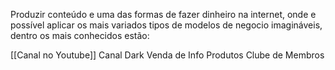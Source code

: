 Produzir conteúdo e uma das formas de fazer dinheiro na internet, onde e possível aplicar os mais variados tipos de modelos de negocio imagináveis, dentro os mais conhecidos estão:

[[Canal no Youtube]]
Canal Dark
Venda de Info Produtos
Clube de Membros
